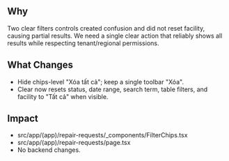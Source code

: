 ## Why
Two clear filters controls created confusion and did not reset facility, causing partial results. We need a single clear action that reliably shows all results while respecting tenant/regional permissions.

## What Changes
- Hide chips-level "Xóa tất cả"; keep a single toolbar "Xóa".
- Clear now resets status, date range, search term, table filters, and facility to "Tất cả" when visible.

## Impact
- src/app/(app)/repair-requests/_components/FilterChips.tsx
- src/app/(app)/repair-requests/page.tsx
- No backend changes.